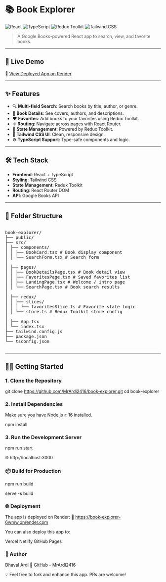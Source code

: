 # 📚 Book Explorer &nbsp; 
![React](https://img.shields.io/badge/React-20232A?logo=react&logoColor=61DAFB) 
![TypeScript](https://img.shields.io/badge/TypeScript-3178C6?logo=typescript&logoColor=white) 
![Redux Toolkit](https://img.shields.io/badge/Redux_Toolkit-593D88?logo=redux&logoColor=white) 
![Tailwind CSS](https://img.shields.io/badge/Tailwind_CSS-38B2AC?logo=tailwind-css&logoColor=white)

> A Google Books-powered React app to search, view, and favorite books.

---

## 🚀 Live Demo

🔗 [View Deployed App on Render](https://book-explorer-6wmw.onrender.com)

---

## ✨ Features

- 🔍 **Multi-field Search**: Search books by title, author, or genre.
- 📘 **Book Details**: See covers, authors, and descriptions.
- ❤️ **Favorites**: Add books to your favorites using Redux Toolkit.
- ⚛️ **Routing**: Navigate across pages with React Router.
- 🧠 **State Management**: Powered by Redux Toolkit.
- 🎨 **Tailwind CSS UI**: Clean, responsive design.
- ⚙️ **TypeScript Support**: Type-safe components and logic.

---

## 🛠️ Tech Stack

- **Frontend**: React + TypeScript
- **Styling**: Tailwind CSS
- **State Management**: Redux Toolkit
- **Routing**: React Router DOM
- **API**: Google Books API

---

## 📁 Folder Structure
<pre> 
book-explorer/
├── public/
├── src/
│ ├── components/
│ │ ├── BookCard.tsx # Book display component
│ │ └── SearchForm.tsx # Search form
│
│ ├── pages/
│ │ ├── BookDetailsPage.tsx # Book detail view
│ │ ├── FavoritesPage.tsx # Saved favorites list
│ │ ├── LandingPage.tsx # Welcome / intro page
│ │ └── SearchPage.tsx # Book search results
│
│ ├── redux/
│ │ ├── slices/
│ │ │ └── favoritesSlice.ts # Favorite state logic
│ │ └── store.ts # Redux Toolkit store config
│
│ ├── App.tsx
│ └── index.tsx
├── tailwind.config.js
├── package.json
└── tsconfig.json
 </pre>
---

## 🧑‍💻 Getting Started

### 1. Clone the Repository

git clone https://github.com/MrArdi2416/book-explorer.git
cd book-explorer

### 2. Install Dependencies
Make sure you have Node.js ≥ 16 installed.

npm install

### 3. Run the Development Server

npm run start

🌐 http://localhost:3000

### 📦 Build for Production

npm run build

serve -s build

### 🌐 Deployment

The app is deployed on Render:
🔗 https://book-explorer-6wmw.onrender.com

You can also deploy this app to:

  Vercel
  Netlify
  GitHub Pages

### 👤 Author
Dhaval Ardi
🔗 GitHub - MrArdi2416

💡 Feel free to fork and enhance this app. PRs are welcome!



